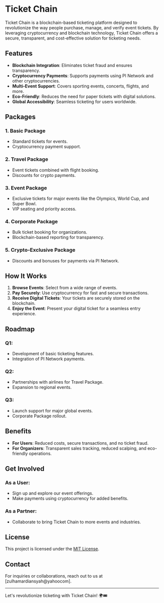 # Ticket Chain

Ticket Chain is a blockchain-based ticketing platform designed to revolutionize the way people purchase, manage, and verify event tickets. By leveraging cryptocurrency and blockchain technology, Ticket Chain offers a secure, transparent, and cost-effective solution for ticketing needs.

## Features

- **Blockchain Integration**: Eliminates ticket fraud and ensures transparency.
- **Cryptocurrency Payments**: Supports payments using PI Network and other cryptocurrencies.
- **Multi-Event Support**: Covers sporting events, concerts, flights, and more.
- **Eco-Friendly**: Reduces the need for paper tickets with digital solutions.
- **Global Accessibility**: Seamless ticketing for users worldwide.

## Packages

### 1. Basic Package
- Standard tickets for events.
- Cryptocurrency payment support.

### 2. Travel Package
- Event tickets combined with flight booking.
- Discounts for crypto payments.

### 3. Event Package
- Exclusive tickets for major events like the Olympics, World Cup, and Super Bowl.
- VIP seating and priority access.

### 4. Corporate Package
- Bulk ticket booking for organizations.
- Blockchain-based reporting for transparency.

### 5. Crypto-Exclusive Package
- Discounts and bonuses for payments via PI Network.

## How It Works

1. **Browse Events**: Select from a wide range of events.
2. **Pay Securely**: Use cryptocurrency for fast and secure transactions.
3. **Receive Digital Tickets**: Your tickets are securely stored on the blockchain.
4. **Enjoy the Event**: Present your digital ticket for a seamless entry experience.

## Roadmap

### Q1:
- Development of basic ticketing features.
- Integration of PI Network payments.

### Q2:
- Partnerships with airlines for Travel Package.
- Expansion to regional events.

### Q3:
- Launch support for major global events.
- Corporate Package rollout.

## Benefits

- **For Users**: Reduced costs, secure transactions, and no ticket fraud.
- **For Organizers**: Transparent sales tracking, reduced scalping, and eco-friendly operations.

## Get Involved

### As a User:
- Sign up and explore our event offerings.
- Make payments using cryptocurrency for added benefits.

### As a Partner:
- Collaborate to bring Ticket Chain to more events and industries.

## License

This project is licensed under the [MIT License](LICENSE.md).

## Contact

For inquiries or collaborations, reach out to us at [zulhamardiansyah@yahoocom].

---

Let's revolutionize ticketing with Ticket Chain! 🌍🎟️
